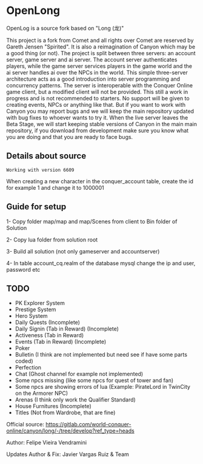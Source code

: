 # OpenLong
OpenLog is a source fork based on "Long (龙)"

This project is a fork from Comet and all rights over Comet are reserved by Gareth Jensen "Spirited".
It is also a reimagination of Canyon which may be a good thing (or not).
The project is split between three servers: an account server, game server and ai server. The account server authenticates players, while the game server services players in the game world and the ai server handles ai over the NPCs in the world. This simple three-server architecture acts as a good introduction into server programming and concurrency patterns. The server is interoperable with the Conquer Online game client, but a modified client will not be provided.
This still a work in progress and is not recommended to starters. No support will be given to creating events, NPCs or anything like that. But if you want to work with Canyon you may report bugs and we will keep the main repository updated with bug fixes to whoever wants to try it.
When the live server leaves the Beta Stage, we will start keeping stable versions of Canyon in the main main repository, if you download from development make sure you know what you are doing and that you are ready to face bugs.

## Details about source
``Working with version 6609``

When creating a new character in the conquer_account table, create the id for example 1 and change it to 1000001

## Guide for setup
1- Copy folder map/map and map/Scenes from client to Bin folder of Solution

2- Copy lua folder from solution root

3- Build all solution (not only gameserver and accountserver)

4- In table account_cq.realm of the database mysql change the ip and user, password etc

## TODO
- PK Explorer System
- Prestige System
- Hero System
- Daily Quests (Incomplete)
- Daily Signin (Tab in Reward) (Incomplete)
- Activeness (Tab in Reward)
- Events (Tab in Reward) (Incomplete)
- Poker
- Bulletin (I think are not implemented but need see if have some parts coded)
- Perfection
- Chat (Ghost channel for example not implemented)
- Some npcs missing (like some npcs for quest of tower and fan)
- Some npcs are showing errors of lua (Example: PirateLord in TwinCity on the Armorer NPC)
- Arenas (I think only work the Qualifier Standard)
- House Furnitures (Incomplete)
- Titles (Not from Wardrobe, that are fine)


Official source: https://gitlab.com/world-conquer-online/canyon/long/-/tree/develop?ref_type=heads

Author: Felipe Vieira Vendramini

Updates Author & Fix: Javier Vargas Ruiz & Team
